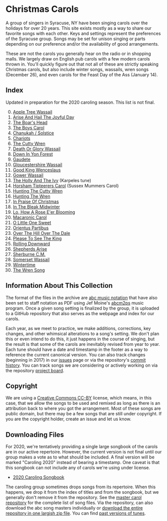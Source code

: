 # Christmas Carols

A group of singers in Syracuse, NY have been singing carols over the holidays for over 20 years. This site exists mostly as a way to share our favorite songs with each other. Keys and settings represent the preferences of the Syracuse group. Songs may be set for unison singing or parts depending on our preference and/or the availability of good arrangements. 

These are not the carols you generally hear on the radio or in shopping malls. We largely draw on English pub carols with a few modern carols thrown in. You'll quickly figure out that not all of these are strictly speaking Christmas carols, but also include winter songs, wassails, wren songs (December 26), and even carols for the Feast Day of the Ass (January 14). 

## Index

Updated in preparation for the 2020 caroling season. This list is not final.

0. [Apple Tree Wassail](pdf/apple-tree-wassail.pdf)
0. [Arise And Hail The Joyful Day](pdf/arise-hail-joyful-day.pdf)
0. [The Boar's Head](pdf/boars-head.pdf)
0. [The Boys Carol](pdf/boys-carol.pdf)
0. [Chanukah / Solstice](pdf/chanukah-solstice.pdf)
0. [Chariots](pdf/chariots-in-d.pdf)
0. [The Cutty Wren](pdf/cutty-wren.pdf)
0. [Death Or Glory Wassail](pdf/death-or-glory-wassail.pdf)
0. [Down In Yon Forest](pdf/down-in-yon-forest.pdf)
0. [Gaudete](pdf/gaudete.pdf)
0. [Gloucestershire Wassail](pdf/gloucestershire-wassail.pdf)
0. [Good King Wenceslaus](pdf/good-king-wenceslaus.pdf)
0. [Gower Wassail](pdf/gower-wassail.pdf)
0. [The Holly And The Ivy](pdf/holly-and-ivy-karpeles.pdf) (Karpeles tune)
0. [Horsham Tipteerers Carol](pdf/horsham-tipteerers-carol.pdf) (Sussex Mummers Carol)
0. [Hunting The Cutty Wren](pdf/hunting-the-cutty-wren.pdf)
0. [Hunting The Wren](pdf/hunting-the-wren.pdf)
0. [In Praise Of Christmas](pdf/in-praise-of-christmas.pdf)
0. [In The Bleak Midwinter](pdf/in-the-bleak-midwinter.pdf)
0. [Lo, How A Rose E'er Blooming](pdf/lo-how-a-rose.pdf)
0. [Macaronic Carol](pdf/macaronic-carol.pdf)
0. [O Little One Sweet](pdf/o-little-one-sweet.pdf)
0. [Orientus Partibus](pdf/orientus-partibus.pdf)
0. [Over The Hill Over The Dale](pdf/over-the-hill-over-the-dale-2014.pdf)
0. [Please To See The King](pdf/please-to-see-the-king.pdf)
0. [Rolling Downward](pdf/rolling-downward.pdf)
0. [Shepherds Arise](pdf/shepherds-arise.pdf)
0. [Sherburne C.M.](pdf/sherburne.pdf)
0. [Somerset Wassail](pdf/somerset-wassail.pdf)
0. [Wintertime](pdf/wintertime.pdf)
0. [The Wren Song](pdf/wren-song.pdf)

## Information About This Collection

The format of the files in the archive are [abc music notation](http://abcnotation.com/) that have also been set to staff notation as PDF using Jef Moine's [abcm2ps](https://formulae.brew.sh/formula/abcm2ps) music program. Once a given song setting is finalized by the group, it is uploaded to a GitHub repository that also serves as the webpage and index for our carols.

Each year, as we meet to practice, we make additions, corrections, key changes, and other whimsical alterations to a song's setting. We don't plan this or even intend to do this, it just happens in the course of singing, but the result is that some of the carols are inevitably revised from year to year. Each tune should have a date and timestamp in the footer as a way to reference the current canonical version. You can also track changes (beginning in 2017) in our [issues](https://github.com/syracuse-singers/xmas/issues) page or via the repository's [commit history](https://github.com/syracuse-singers/xmas/commits/master). You can track songs we are considering or actively working on via the repository [project board](https://github.com/syracuse-singers/xmas/projects/1).

## Copyright

We are using a [Creative Commons CC-BY](https://creativecommons.org/licenses/by/2.0/) license, which means, in this case, that we allow the songs to be used and remixed as long as there is an attribution back to where you got the arrangement. Most of these songs are public domain, but there may be a few songs that are still under copyright. If you are the copyright holder, create an issue and let us know.

## Downloading Files

For 2020, we're tentatively providing a single large songbook of the carols are in our active repertoire. However, the current version is not final until our group makes a vote as to what should be included. A final version will be marked "Caroling 2020" instead of bearing a timestamp. One caveat is that this songbook can not include any of carols we're using under license.

- [2020 Caroling Songbook](tunebooks/xmas-2020.pdf)

The caroling group sometimes drops songs from its repertoire. When this happens, we drop it from the index of titles and from the songbook, but we generally don't remove it from the repository. See the [master carol repository](https://github.com/syracuse-singers/xmas) for the complete list of song files. Via the repository, can also download the abc song masters individually or [download the entire repository in one largish zip file](https://github.com/syracuse-singers/xmas/archive/master.zip). You can find [past versions of tunes](https://github.com/syracuse-singers/xmas/releases).

<script type="text/javascript">
  var pdfs = document.querySelectorAll("a[href$='.pdf']"); 
  for (var i = 0; i < pdfs.length; i++) { 
      pdfs[i].setAttribute("target", "_blank"); 
  }
</script>
